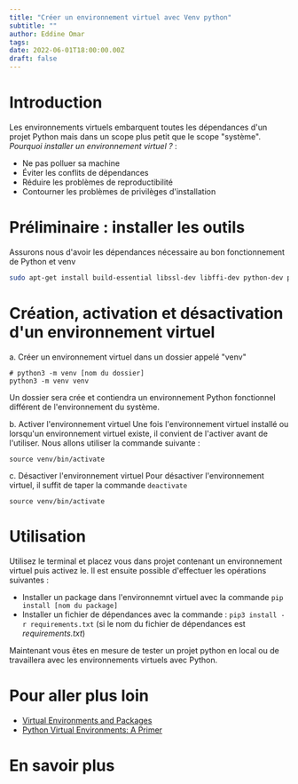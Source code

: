 ```yaml
---
title: "Créer un environnement virtuel avec Venv python"
subtitle: ""
author: Eddine Omar
tags: 
date: 2022-06-01T18:00:00.00Z
draft: false
---
```

# Introduction
Les environnements virtuels embarquent toutes les dépendances d'un projet Python mais dans un scope plus petit que le scope "système".
*Pourquoi installer un environnement virtuel ?* :
 * Ne pas polluer sa machine
 * Éviter les conflits de dépendances
 * Réduire les problèmes de reproductibilité
 * Contourner les problèmes de privilèges d'installation

# Préliminaire : installer les outils
Assurons nous d'avoir les dépendances nécessaire au bon fonctionnement de Python et venv
```bash
sudo apt-get install build-essential libssl-dev libffi-dev python-dev python3-venv
```

# Création, activation et désactivation d'un environnement virtuel
a. Créer un environnement virtuel dans un dossier appelé "venv"
```
# python3 -m venv [nom du dossier]
python3 -m venv venv
```
Un dossier sera crée et contiendra un environnement Python fonctionnel différent de l'environnement du système.

b. Activer l'environnement virtuel
Une fois l'environnement virtuel installé ou lorsqu'un environnement virtuel existe, il convient de l'activer avant de l'utiliser.
Nous allons utiliser la commande suivante :
```
source venv/bin/activate
```

c. Désactiver l'environnement virtuel
Pour désactiver l'environnement virtuel, il suffit de taper la commande `deactivate`
```
source venv/bin/activate
```

# Utilisation
Utilisez le terminal et placez vous dans projet contenant un environnement virtuel puis activez le.
Il est ensuite possible d'effectuer les opérations suivantes :
 - Installer un package dans l'environnemnt virtuel avec la commande `pip install [nom du package]`
 - Installer un fichier de dépendances avec la commande : `pip3 install -r requirements.txt` (si le nom du fichier de dépendances est *requirements.txt*)
 

Maintenant vous êtes en mesure de tester un projet python en local ou de travaillera avec les environnements virtuels avec Python.

# Pour aller plus loin
 * [Virtual Environments and Packages](https://docs.python.org/3/tutorial/venv.html)
 * [Python Virtual Environments: A Primer](https://realpython.com/python-virtual-environments-a-primer/)




# En savoir plus
